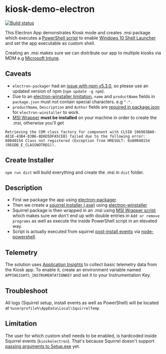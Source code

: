 # kiosk-demo-electron
[![Build status](https://ci.appveyor.com/api/projects/status/um6ul6dbwjrw913m/branch/master?svg=true)](https://ci.appveyor.com/project/syedhassaanahmed/kiosk-demo-electron/branch/master)

This Electron App demonstrates Kiosk mode and creates .msi package which executes a [PowerShell script](https://github.com/syedhassaanahmed/kiosk-demo-electron/blob/master/installer/Install-ShellLauncher.ps1) to enable [Windows 10 Shell Launcher](https://docs.microsoft.com/en-us/windows-hardware/customize/enterprise/shell-launcher) and set the app executable as custom shell.

Creating an .msi makes sure we can distribute our app to multiple kiosks via MDM e.g [Microsoft Intune](https://docs.microsoft.com/en-us/intune/apps-add).

## Caveats
- `electron-packager` had an [issue with npm v5.3.0](https://github.com/electron-userland/electron-packager/issues/686), so please use an updated version of npm (`npm update -g npm`).
- Due to an [electron-winstaller limitation](https://github.com/syedhassaanahmed/kiosk-demo-electron/blob/fcddc95c542f43141e1bee073837b26b2b6991d1/package.json#L2), `name` and `productName` fields in `package.json` must not contain special characters. e.g `"-"`.
- `productName`, `Description` and `Author` fields are [required in package.json](https://github.com/electron-userland/electron-forge/issues/207#issuecomment-297192973) for `electron-winstaller` to work.
- [MSI Wrapper](http://www.exemsi.com/download) **must be installed** on your machine in order to create the .msi, otherwise you'll get 

`Retrieving the COM class factory for component with CLSID {06983BA0-AE1E-43B4-83B6-8D6D5DFA5CEB} failed due to the following error: 80040154 Class not registered (Exception from HRESULT: 0x80040154 (REGDB_E_CLASSNOTREG)).`

## Create Installer
`npm run dist` will build everything and create the .msi in `dist` folder.

## Description
- First we package the app using [electron-packager](https://github.com/electron-userland/electron-packager)
- Then we create a [squirrel installer (.exe)](https://github.com/Squirrel/Squirrel.Windows) using [electron-winstaller](https://github.com/electron/windows-installer)
- Squirrel package is then wrapped in an .msi using [MSI Wrapper script](http://www.exemsi.com/documentation/msi-build-scripts) which makes sure we don't end up with double entries in `Add or remove programs` as well as execute the inside PowerShell script in an elevated way. 
- Script is actually executed from squirrel [post-install events](https://github.com/syedhassaanahmed/kiosk-demo-electron/blob/master/installer/setupEvents.js) via [node-powershell](https://github.com/rannn505/node-powershell).

## Telemetry
The solution uses [Application Insights](https://docs.microsoft.com/en-us/azure/application-insights/app-insights-nodejs) to collect basic telemetry data from the Kiosk app. To enable it, create an environment variable named `APPINSIGHTS_INSTRUMENTATIONKEY` and set it to your Instrumentation Key.

## Troubleshoot
All logs (Squirrel setup, install events as well as PowerShell) will be located at `%userprofile%\AppData\Local\SquirrelTemp`

## Limitation
The user for which custom shell needs to be enabled, is hardcoded inside Squirrel events (`kioskelectron`). That's because Squirrel doesn't support [passing arguments to Setup.exe](https://github.com/Squirrel/Squirrel.Windows/issues/839) yet.